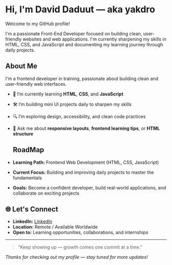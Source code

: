 # Hi, I'm David Daduut — aka yakdro

Welcome to my GitHub profile!

I'm a passionate Front-End Developer focused on building clean, user-friendly websites and web applications. I'm currently sharpening my skills in HTML, CSS, and JavaScript and documenting my learning journey through daily projects.

## About Me
I'm a frontend developer in training, passionate about building clean and user-friendly web interfaces.

- 🌱 I’m currently learning **HTML**, **CSS**, and **JavaScript**
- 🛠️ I’m building mini UI projects daily to sharpen my skills
- 🔍 I’m exploring design, accessibility, and clean code practices
- 💬 Ask me about **responsive layouts**, **frontend learning tips**, or **HTML structure**

  ## RoadMap
- **Learning Path:** Frontend Web Development (HTML, CSS, JavaScript)
- **Current Focus:** Building and improving daily projects to master the fundamentals
- **Goals:** Become a confident developer, build real-world applications, and collaborate on exciting projects

## 🌐 Let's Connect

- **LinkedIn:** [LinkedIn](https://www.linkedin.com/in/david-daduut-0a2890252/)
- **Location:** Remote / Available Worldwide
- **Open to:** Learning opportunities, collaborations, and internships

---
> “Keep showing up — growth comes one commit at a time.”
>
> 
_Thanks for checking out my profile — stay tuned for more updates!_

